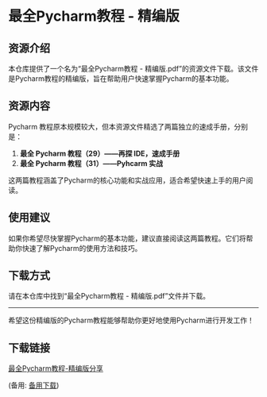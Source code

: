 # 最全Pycharm教程 - 精编版

## 资源介绍

本仓库提供了一个名为“最全Pycharm教程 - 精编版.pdf”的资源文件下载。该文件是Pycharm教程的精编版，旨在帮助用户快速掌握Pycharm的基本功能。

## 资源内容

Pycharm 教程原本规模较大，但本资源文件精选了两篇独立的速成手册，分别是：

1. **最全 Pycharm 教程（29）——再探 IDE，速成手册**
2. **最全 Pycharm 教程（31）——Pyhcarm 实战**

这两篇教程涵盖了Pycharm的核心功能和实战应用，适合希望快速上手的用户阅读。

## 使用建议

如果你希望尽快掌握Pycharm的基本功能，建议直接阅读这两篇教程。它们将帮助你快速了解Pycharm的使用方法和技巧。

## 下载方式

请在本仓库中找到“最全Pycharm教程 - 精编版.pdf”文件并下载。

---

希望这份精编版的Pycharm教程能够帮助你更好地使用Pycharm进行开发工作！

## 下载链接
[最全Pycharm教程-精编版分享](https://pan.quark.cn/s/3c396c5491fa) 

(备用: [备用下载](https://pan.baidu.com/s/1NSmJeU48nQQFF6WBG08eKw?pwd=dxcx))

